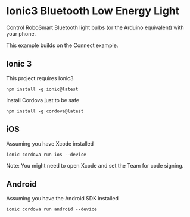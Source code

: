 # Ionic3 Bluetooth Low Energy Light

Control RoboSmart Bluetooth light bulbs (or the Arduino equivalent) with your phone.

This example builds on the Connect example.

## Ionic 3

This project requires Ionic3

    npm install -g ionic@latest

Install Cordova just to be safe

    npm install -g cordova@latest


## iOS

Assuming you have Xcode installed

    ionic cordova run ios --device

Note: You might need to open Xcode and set the Team for code signing.

## Android

Assuming you have the Android SDK installed

    ionic cordova run android --device
